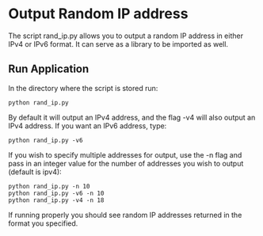 # Output Random IP address

The script rand_ip.py allows you to output a random IP address in either IPv4 or IPv6 format.  It can serve as a library to be imported as well.  

## Run Application

In the directory where the script is stored run:

```
python rand_ip.py
```

By default it will output an IPv4 address, and the flag -v4 will also output an IPv4 address.  If you want an IPv6 address, type:

```
python rand_ip.py -v6
```

If you wish to specify multiple addresses for output, use the -n flag and pass in an integer value for the number of addresses you wish to output (default is ipv4):

```
python rand_ip.py -n 10
python rand_ip.py -v6 -n 10
python rand_ip.py -v4 -n 18
```

If running properly you should see random IP addresses returned in the format you specified.
